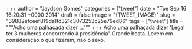 
+++
author = "Jaydson Gomes"
categories = ["tweet"]
date = "Tue Sep 16 16:20:31 +0000 2014"
draft = false
image = "{TWEET_IMAGE}"
slug = "39882efceef819da1fd321c3073253c25e79ed86"
tags = ["tweet"]
title = """Acho uma palhaçada dizer ..."""
+++
Acho uma palhaçada dizer 'Legal ter 3 mulheres concorrendo à presidência" Grande bosta. Levem em consideração o que fizeram, não o sexo.
